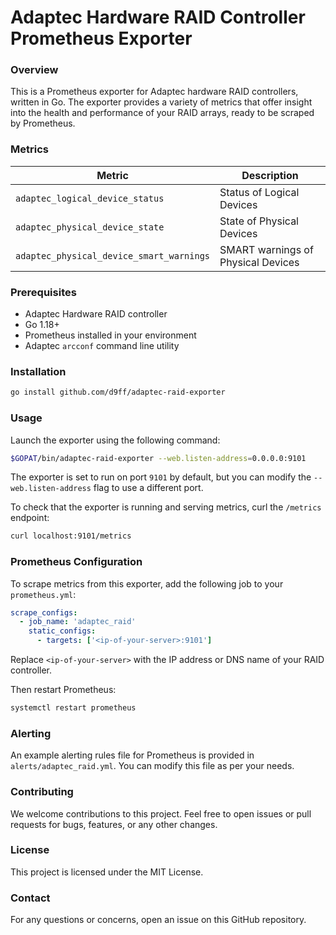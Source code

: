 # Adaptec Hardware RAID Controller Prometheus Exporter

### Overview

This is a Prometheus exporter for Adaptec hardware RAID controllers, written in Go. The exporter provides a variety of metrics that offer insight into the health and performance of your RAID arrays, ready to be scraped by Prometheus.

### Metrics

| Metric                                 | Description                         |
| -------------------------------------- | ----------------------------------- |
| `adaptec_logical_device_status`        | Status of Logical Devices           |
| `adaptec_physical_device_state`        | State of Physical Devices           |
| `adaptec_physical_device_smart_warnings`| SMART warnings of Physical Devices |

### Prerequisites

- Adaptec Hardware RAID controller
- Go 1.18+
- Prometheus installed in your environment
- Adaptec `arcconf` command line utility

### Installation

```bash
go install github.com/d9ff/adaptec-raid-exporter
```

### Usage

Launch the exporter using the following command:

```bash
$GOPAT/bin/adaptec-raid-exporter --web.listen-address=0.0.0.0:9101
```

The exporter is set to run on port `9101` by default, but you can modify the `--web.listen-address` flag to use a different port.

To check that the exporter is running and serving metrics, curl the `/metrics` endpoint:

```bash
curl localhost:9101/metrics
```

### Prometheus Configuration

To scrape metrics from this exporter, add the following job to your `prometheus.yml`:

```yaml
scrape_configs:
  - job_name: 'adaptec_raid'
    static_configs:
      - targets: ['<ip-of-your-server>:9101']
```

Replace `<ip-of-your-server>` with the IP address or DNS name of your RAID controller.

Then restart Prometheus:

```bash
systemctl restart prometheus
```

### Alerting

An example alerting rules file for Prometheus is provided in `alerts/adaptec_raid.yml`. You can modify this file as per your needs.

### Contributing

We welcome contributions to this project. Feel free to open issues or pull requests for bugs, features, or any other changes.

### License

This project is licensed under the MIT License.

### Contact

For any questions or concerns, open an issue on this GitHub repository.
